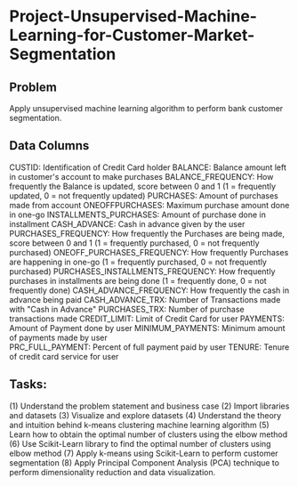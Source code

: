 # Project-Unsupervised-Machine-Learning-for-Customer-Market-Segmentation

## Problem
Apply unsupervised machine learning algorithm to perform bank customer segmentation.

## Data Columns
CUSTID: Identification of Credit Card holder 
BALANCE: Balance amount left in customer's account to make purchases
BALANCE_FREQUENCY: How frequently the Balance is updated, score between 0 and 1 (1 = frequently updated, 0 = not frequently updated)
PURCHASES: Amount of purchases made from account
ONEOFFPURCHASES: Maximum purchase amount done in one-go
INSTALLMENTS_PURCHASES: Amount of purchase done in installment
CASH_ADVANCE: Cash in advance given by the user
PURCHASES_FREQUENCY: How frequently the Purchases are being made, score between 0 and 1 (1 = frequently purchased, 0 = not frequently purchased)
ONEOFF_PURCHASES_FREQUENCY: How frequently Purchases are happening in one-go (1 = frequently purchased, 0 = not frequently purchased)
PURCHASES_INSTALLMENTS_FREQUENCY: How frequently purchases in installments are being done (1 = frequently done, 0 = not frequently done)
CASH_ADVANCE_FREQUENCY: How frequently the cash in advance being paid
CASH_ADVANCE_TRX: Number of Transactions made with "Cash in Advance"
PURCHASES_TRX: Number of purchase transactions made
CREDIT_LIMIT: Limit of Credit Card for user
PAYMENTS: Amount of Payment done by user
MINIMUM_PAYMENTS: Minimum amount of payments made by user  
PRC_FULL_PAYMENT: Percent of full payment paid by user
TENURE: Tenure of credit card service for user

## Tasks:
(1) Understand the problem statement and business case
(2) Import libraries and datasets
(3) Visualize and explore datasets
(4) Understand the theory and intuition behind k-means clustering machine learning algorithm
(5) Learn how to obtain the optimal number of clusters using the elbow method
(6) Use Scikit-Learn library to find the optimal number of clusters using elbow method
(7) Apply k-means using Scikit-Learn to perform customer segmentation
(8) Apply Principal Component Analysis (PCA) technique to perform dimensionality reduction and data visualization.
